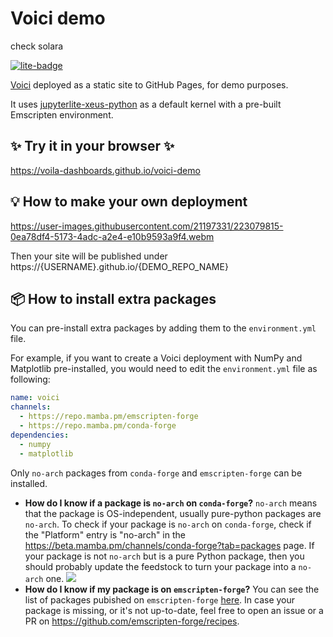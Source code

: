 # Voici demo

check solara 

[![lite-badge](https://jupyterlite.rtfd.io/en/latest/_static/badge.svg)](https://voila-dashboards.github.io/voici-demo)

[Voici](https://github.com/voila-dashboards/voici) deployed as a static site to GitHub Pages, for demo purposes.

It uses [jupyterlite-xeus-python](https://github.com/jupyterlite/xeus-python-kernel) as a default kernel with a pre-built Emscripten environment.

## ✨ Try it in your browser ✨

https://voila-dashboards.github.io/voici-demo

## 💡 How to make your own deployment

https://user-images.githubusercontent.com/21197331/223079815-0ea78df4-5173-4adc-a2e4-e10b9593a9f4.webm

Then your site will be published under https://{USERNAME}.github.io/{DEMO_REPO_NAME}

## 📦 How to install extra packages

You can pre-install extra packages by adding them to the ``environment.yml`` file.

For example, if you want to create a Voici deployment with NumPy and Matplotlib pre-installed, you would need to edit the ``environment.yml`` file as following:

```yml
name: voici
channels:
  - https://repo.mamba.pm/emscripten-forge
  - https://repo.mamba.pm/conda-forge
dependencies:
  - numpy
  - matplotlib
```

Only ``no-arch`` packages from ``conda-forge`` and ``emscripten-forge`` can be installed.
- **How do I know if a package is ``no-arch`` on ``conda-forge``?** ``no-arch`` means that the package is OS-independent, usually pure-python packages are ``no-arch``. To check if your package is ``no-arch`` on ``conda-forge``, check if the "Platform" entry is "no-arch" in the https://beta.mamba.pm/channels/conda-forge?tab=packages page. If your package is not ``no-arch`` but is a pure Python package, then you should probably update the feedstock to turn your package into a ``no-arch`` one.
![](https://raw.githubusercontent.com/jupyterlite/xeus-python-demo/main/noarch.png)
- **How do I know if my package is on ``emscripten-forge``?** You can see the list of packages pubished on ``emscripten-forge`` [here](https://beta.mamba.pm/channels/emscripten-forge?tab=packages). In case your package is missing, or it's not up-to-date, feel free to open an issue or a PR on https://github.com/emscripten-forge/recipes.
